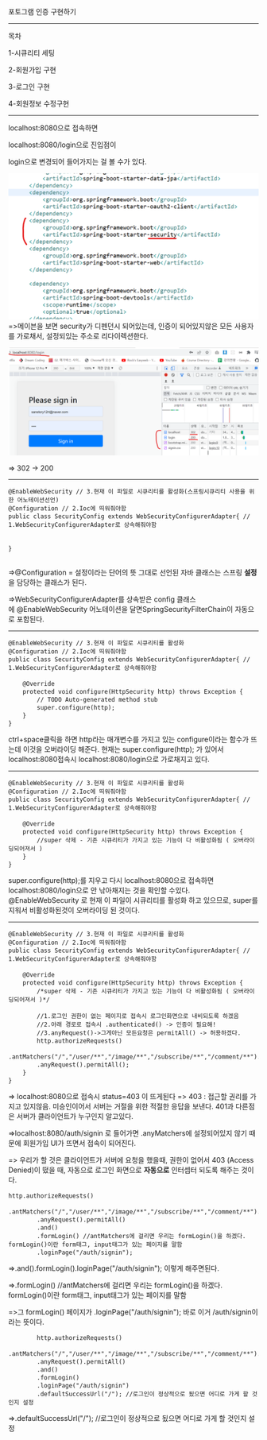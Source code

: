 포토그램 인증 구현하기

---

목차

1-시큐리티 세팅

2-회원가입 구현

3-로그인 구현

4-회원정보 수정구현

---

localhost:8080으로 접속하면

localhost:8080/login으로 진입점이

login으로 변경되어 들어가지는 걸 볼 수가 있다.

![Visual Studio Code](/img/security.png)
=>메이븐을 보면 security가 디펜던시 되어있는데,
인증이 되어있지않은 모든 사용자를 가로채서, 설정되있는 주소로 리다이렉션한다.

![Visual Studio Code](/img/loginRe.png)

=> 302 -> 200

---

```
@EnableWebSecurity // 3.현재 이 파일로 시큐리티를 활성화(스프링시큐리티 사용을 위한 어노테이션선언)
@Configuration // 2.Ioc에 띄워줘야함
public class SecurityConfig extends WebSecurityConfigurerAdapter{ // 1.WebSecurityConfigurerAdapter로 상속해줘야함


}


```

=>@Configuration = 설정이라는 단어의 뜻 그대로 선언된 자바 클래스는 스프링 **설정**을 담당하는 클래스가 된다.

=>WebSecurityConfigurerAdapter를 상속받은 config 클래스에 @EnableWebSecurity 어노테이션을 달면SpringSecurityFilterChain이 자동으로 포함된다.

---

```
@EnableWebSecurity // 3.현재 이 파일로 시큐리티를 활성화
@Configuration // 2.Ioc에 띄워줘야함
public class SecurityConfig extends WebSecurityConfigurerAdapter{ // 1.WebSecurityConfigurerAdapter로 상속해줘야함

	@Override
	protected void configure(HttpSecurity http) throws Exception {
		// TODO Auto-generated method stub
		super.configure(http);
	}
}
```

ctrl+space클릭을 하면 http라는 매개변수를 가지고 있는 configure이라는 함수가 뜨는데 이것을 오버라이딩 해준다.
현재는 super.configure(http); 가 있어서 localhost:8080접속시 localhost:8080/login으로 가로채지고 있다.

---

```
@EnableWebSecurity // 3.현재 이 파일로 시큐리티를 활성화
@Configuration // 2.Ioc에 띄워줘야함
public class SecurityConfig extends WebSecurityConfigurerAdapter{ // 1.WebSecurityConfigurerAdapter로 상속해줘야함

	@Override
	protected void configure(HttpSecurity http) throws Exception {
		//super 삭제 - 기존 시큐리티가 가지고 있는 기능이 다 비활성화됨 ( 오버라이딩되어져서 )
	}
}

```

super.configure(http);를 지우고 다시 localhost:8080으로 접속하면 localhost:8080/login으로 안 낚아채지는 것을 확인할 수있다. @EnableWebSecurity 로 현재 이 파일이 시큐리티를 활성화 하고 있으므로, super를 지워서 비활성화된것이 오버라이딩 된 것이다.

---

```
@EnableWebSecurity // 3.현재 이 파일로 시큐리티를 활성화
@Configuration // 2.Ioc에 띄워줘야함
public class SecurityConfig extends WebSecurityConfigurerAdapter{ // 1.WebSecurityConfigurerAdapter로 상속해줘야함

	@Override
	protected void configure(HttpSecurity http) throws Exception {
		/*super 삭제 - 기존 시큐리티가 가지고 있는 기능이 다 비활성화됨 ( 오버라이딩되어져서 )*/

		//1.로그인 권한이 없는 페이지로 접속시 로그인화면으로 내비되도록 하겠음
		//2.아래 경로로 접속시 .authenticated() -> 인증이 필요해!
		//3.anyRequest()->그게아닌 모든요청은 permitAll() -> 허용하겠다.
		http.authorizeRequests()
		.antMatchers("/","/user/**","/image/**","/subscribe/**","/comment/**").authenticated()
		.anyRequest().permitAll();
	}
}
```

=> localhost:8080으로 접속시 status=403 이 뜨게된다
=> 403 : 접근할 권리를 가지고 있지않음. 미승인이어서 서버는 거절을 위한 적절한 응답을 보낸다. 401과 다른점은 서버가 클라이언트가 누구인지 알고있다.

=>localhost:8080/auth/signin 로 들어가면
.anyMatchers에 설정되어있지 않기 때문에
회원가입 UI가 뜨면서 접속이 되어진다.

=> 우리가 할 것은 클라이언트가 서버에 요청을 했을때, 권한이 없어서 403 (Access Denied)이 떴을 때, 자동으로 로그인 화면으로 **자동으로** 인터셉터 되도록 해주는 것이다.

```
http.authorizeRequests()
		.antMatchers("/","/user/**","/image/**","/subscribe/**","/comment/**").authenticated()
		.anyRequest().permitAll()
		.and()
		.formLogin() //antMatchers에 걸리면 우리는 formLogin()을 하겠다. formLogin()이란 form태그, input태그가 있는 페이지를 말함
		.loginPage("/auth/signin");
```

=>.and().formLogin().loginPage("/auth/signin"); 이렇게 해주면된다.

=>.formLogin() //antMatchers에 걸리면 우리는 formLogin()을 하겠다. formLogin()이란 form태그, input태그가 있는 페이지를 말함

=>그 formLogin() 페이지가 .loginPage("/auth/signin"); 바로 이거 /auth/signin이라는 뜻이다.

```
		http.authorizeRequests()
		.antMatchers("/","/user/**","/image/**","/subscribe/**","/comment/**").authenticated()
		.anyRequest().permitAll()
		.and()
		.formLogin()
		.loginPage("/auth/signin")
		.defaultSuccessUrl("/"); //로그인이 정상적으로 됬으면 어디로 가게 할 것인지 설정
```

=>.defaultSuccessUrl("/"); //로그인이 정상적으로 됬으면 어디로 가게 할 것인지 설정
